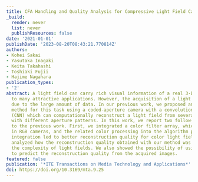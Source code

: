 ```yaml
---
title: CFA Handling and Quality Analysis for Compressive Light Field Camera
_build:
  render: never
  list: never
  publishResources: false
date: '2021-01-01'
publishDate: '2023-08-20T08:43:21.770814Z'
authors:
- Kohei Sakai
- Yasutaka Inagaki
- Keita Takahashi
- Toshiaki Fujii
- Hajime Nagahara
publication_types:
- '2'
abstract: A light field can carry rich visual information of a real 3-D scene, leading
  to many attractive applications. However, the acquisition of a light field is challenging
  due to the large amount of data. In our previous work, we proposed an efficient
  method for this task using a coded-aperture camera with a convolutional neural network
  (CNN) which can computationally reconstruct a light field from several images acquired
  with different aperture patterns. In this work, we report two follow-up contributions
  to the previous work. First, we integrated a color filter array, which is common
  in RGB cameras, and the related color processing into the algorithm pipeline. This
  integration led to better reconstruction quality for color light fields. We then
  analyzed how the reconstruction quality obtained with our method was affected by
  the complexity of light fields. We also showed the possibility of using this analysis
  to predict the reconstruction quality from the acquired images.
featured: false
publication: '*ITE Transactions on Media Technology and Applications*'
doi: https://doi.org/10.3169/mta.9.25
---
```


